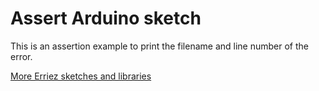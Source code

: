 # Assert Arduino sketch

This is an assertion example to print the filename and line number of the error.

[More Erriez sketches and libraries](https://github.com/Erriez/ArduinoLibrariesAndSketches)
